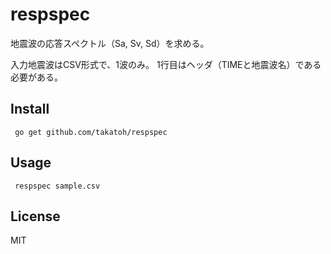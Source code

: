 # respspec

地震波の応答スペクトル（Sa, Sv, Sd）を求める。

入力地震波はCSV形式で、1波のみ。
1行目はヘッダ（TIMEと地震波名）である必要がある。

## Install
``` go get github.com/takatoh/respspec```

## Usage
``` respspec sample.csv```

## License
MIT
